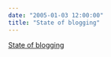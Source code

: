 ```yaml
---
date: "2005-01-03 12:00:00"
title: "State of blogging"
---
```


[State of blogging](/lemire/blog/2005/01-03-state-of-blogging)


